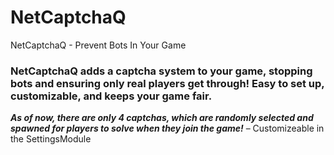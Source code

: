 # NetCaptchaQ
NetCaptchaQ - Prevent Bots In Your Game


### NetCaptchaQ adds a captcha system to your game, stopping bots and ensuring only real players get through! Easy to set up, customizable, and keeps your game fair.
***As of now, there are only 4 captchas, which are randomly selected and spawned for players to solve when they join the game!*** – Customizeable in the SettingsModule

